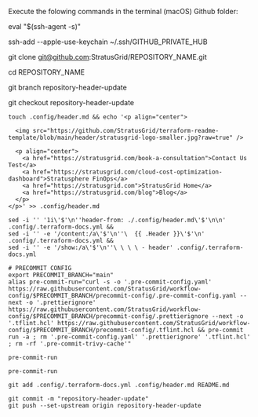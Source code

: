 Execute the folowing commands in the terminal (macOS) Github folder:

eval "$(ssh-agent -s)"

ssh-add --apple-use-keychain ~/.ssh/GITHUB_PRIVATE_HUB

git clone git@github.com:StratusGrid/REPOSITORY_NAME.git

cd REPOSITORY_NAME

git branch repository-header-update

git checkout repository-header-update

```
touch .config/header.md && echo '<p align="center">                                                                                                                                            
                                                                                
  <img src="https://github.com/StratusGrid/terraform-readme-template/blob/main/header/stratusgrid-logo-smaller.jpg?raw=true" />
  
  <p align="center">
    <a href="https://stratusgrid.com/book-a-consultation">Contact Us Test</a>
    <a href="https://stratusgrid.com/cloud-cost-optimization-dashboard">Stratusphere FinOps</a>
    <a href="https://stratusgrid.com">StratusGrid Home</a>
    <a href="https://stratusgrid.com/blog">Blog</a>
  </p>
</p>' >> .config/header.md
```
```
sed -i '' '1i\'$'\n''header-from: ./.config/header.md\'$'\n\n' .config/.terraform-docs.yml &&
sed -i '' -e '/content:/a\'$'\n''\  {{ .Header }}\'$'\n' .config/.terraform-docs.yml &&
sed -i '' -e '/show:/a\'$'\n''\ \ \ \ - header' .config/.terraform-docs.yml
```
```
# PRECOMMIT CONFIG
export PRECOMMIT_BRANCH="main"
alias pre-commit-run="curl -s -o '.pre-commit-config.yaml' https://raw.githubusercontent.com/StratusGrid/workflow-config/$PRECOMMIT_BRANCH/precommit-config/.pre-commit-config.yaml --next -o '.prettierignore' https://raw.githubusercontent.com/StratusGrid/workflow-config/$PRECOMMIT_BRANCH/precommit-config/.prettierignore --next -o '.tflint.hcl' https://raw.githubusercontent.com/StratusGrid/workflow-config/$PRECOMMIT_BRANCH/precommit-config/.tflint.hcl && pre-commit run -a ; rm '.pre-commit-config.yaml' '.prettierignore' '.tflint.hcl' ; rm -rf '.pre-commit-trivy-cache'"
```
```
pre-commit-run
```
```
pre-commit-run
```
```
git add .config/.terraform-docs.yml .config/header.md README.md
```
```
git commit -m "repository-header-update"
git push --set-upstream origin repository-header-update
```
